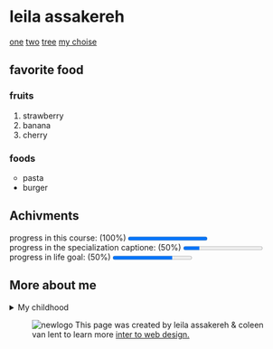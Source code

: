 # <!DOCTYPE html>
<html lang-"en">
    <head>
        <meta charset="utf-8" />
        <title> my first page</title> 
   </head>     
   <body>
       <h1>leila assakereh</h1>
       <nav>
          <a href="https://en.wikipedia.org/wiki/louis-vuitton">one</a>
          <a href="https://en.wikipedia.org/wiki/gucci">two</a>
          <a href="https://en.wikipedia.org/wiki/burbrry">tree</a> 
          <a href="https://en.wikipedia.org/wiki/victoriya-secret">my choise</a>
    </nav>
       <section>
          <h2>favorite food</h2>
            <h3>fruits</h3>
               <ol>
                   <li>strawberry</li>
                   <li>banana</li>
                   <li>cherry</li>
                </ol>
                   <h3>foods</h3>  
                     <ul>
                        <li type="circle">pasta</li>
                        <li type="disc">burger</li>
                     </ul>  
    </section>
    <section>
      <h2 id="Achivments">Achivments</h2>
         <label for="file">progress in this course: (100%) </label>
        <progress id="file" value="100" max="100"></progress><br>
         <label for="file">progress in the specialization captione: (50%)</label>
         <progress id="file" value="20" max="100"></progress><br>
         <label for="file">progress in life goal: (50%)</label>
         <progress id="file" value="75" max="100"></progress>
   </section>
   <section>
      <h2>More about me</h2>
         <details>
           <summary>My childhood</summary>
               <p>I was born in AHWAZ which is a larg city in south of iran also it is a beutifull city with hot weather.</p>
               <p>I graduated in engineering from elmikarbordi karaj university</p>
         </details>
   </section>
      <figure> 
          <img src="https://www.intro-webdesign.com/images/newlogo.png" alt="newlogo"/>
          <caption> This page was created by leila assakereh & coleen van lent to learn more
             <a href="https://www.intro-webdesign.com">inter to web design.</a>
          </caption>
       </figure>
   </body> 
</html>    
